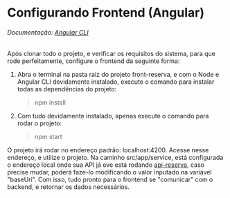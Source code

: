 # Configurando Frontend (Angular)

###### Documentação: [Angular CLI](https://github.com/angular/angular-cli)

Após clonar todo o projeto, e verificar os requisitos do sistema, para que rode perfeitamente, configure o frontend da seguinte forma:

1. Abra o terminal na pasta raíz do projeto front-reserva, e com o Node e Angular CLI devidamente instalado, execute o comando para instalar todas as dependências do projeto: 
    > npm install
    
2. Com tudo devidamente instalado, apenas execute o comando para rodar o projeto:
    > npm start
    
O projeto irá rodar no endereço padrão: localhost:4200. Acesse nesse endereço, e utilize o projeto. Na caminho src/app/service, está configurada o endereço local onde sua API já eve está rodando [api-reserva](https://github.com/bpereiraalmeida7/reserva-sala-reuniao/master/api-reserva/README.md), caso precise mudar, poderá faze-lo modificando o valor inputado na variável "baseUri". Com isso, tudo pronto para o frontend se "comunicar" com o backend, e retornar os dados necessários.
